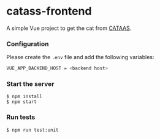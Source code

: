 # catass-frontend

A simple Vue project to get the cat from [CATAAS](https://cataas.com/#/).

### Configuration
Please create the `.env` file and add the following variables:
```sh
VUE_APP_BACKEND_HOST = <backend host>
```

### Start the server
    $ npm install
    $ npm start

### Run tests
    $ npm run test:unit
